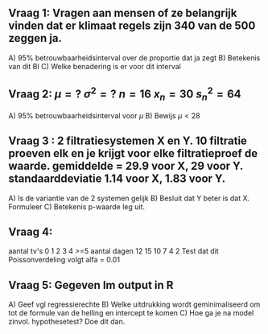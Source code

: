 ## Vraag 1: Vragen aan mensen of ze belangrijk vinden dat er klimaat regels zijn 340 van de 500 zeggen ja.

A) 95% betrouwbaarheidsinterval over de proportie dat ja zegt
B) Betekenis van dit BI
C) Welke benadering is er voor dit interval

## Vraag 2: $\mu = ?$ $\sigma^2 = ?$ $n = 16$ $x_n = 30$ $s_n^2 = 64$

A) 95% betrouwbaarheidsinterval voor $\mu$
B) Bewijs $\mu < 28$

## Vraag 3 : 2 filtratiesystemen X en Y. 10 filtratie proeven elk en je krijgt voor elke filtratieproef de waarde. gemiddelde = 29.9 voor X, 29 voor Y. standaarddeviatie 1.14 voor X, 1.83 voor Y.

A) Is de variantie van de 2 systemen gelijk
B) Besluit dat Y beter is dat X. Formuleer
C) Betekenis p-waarde leg uit.

## Vraag 4:

aantal tv's 0 1 2 3 4 >=5
aantal dagen 12 15 10 7 4 2
Test dat dit Poissonverdeling volgt alfa = 0.01

## Vraag 5: Gegeven lm output in R

A) Geef vgl regressierechte
B) Welke uitdrukking wordt geminimaliseerd om tot de formule van de helling en intercept te komen
C) Hoe ga je na model zinvol. hypothesetest? Doe dit dan.
